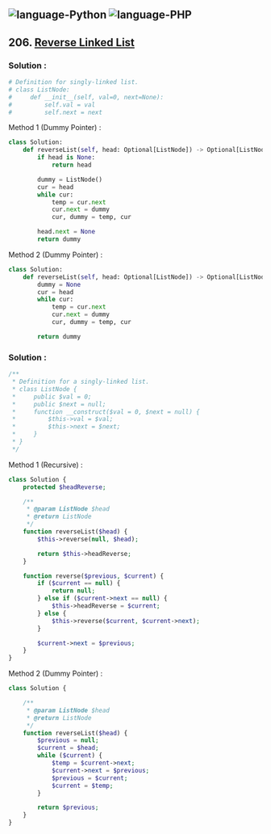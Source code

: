 ![language-Python](https://img.shields.io/badge/%20-Python-ffd43b?style=for-the-badge&logo=PYTHON)
![language-PHP](https://img.shields.io/badge/%20-PHP-acb1f9?style=for-the-badge&logo=PHP)
---

## 206. [Reverse Linked List](https://leetcode.com/problems/reverse-linked-list)

### Solution :

```python
# Definition for singly-linked list.
# class ListNode:
#     def __init__(self, val=0, next=None):
#         self.val = val
#         self.next = next
```

Method 1 (Dummy Pointer) :
```python
class Solution:
    def reverseList(self, head: Optional[ListNode]) -> Optional[ListNode]:
        if head is None:
            return head

        dummy = ListNode()
        cur = head
        while cur:
            temp = cur.next
            cur.next = dummy
            cur, dummy = temp, cur

        head.next = None
        return dummy
```

Method 2 (Dummy Pointer) :
```python
class Solution:
    def reverseList(self, head: Optional[ListNode]) -> Optional[ListNode]:
        dummy = None
        cur = head
        while cur:
            temp = cur.next
            cur.next = dummy
            cur, dummy = temp, cur

        return dummy
```

### Solution :

```php
/**
 * Definition for a singly-linked list.
 * class ListNode {
 *     public $val = 0;
 *     public $next = null;
 *     function __construct($val = 0, $next = null) {
 *         $this->val = $val;
 *         $this->next = $next;
 *     }
 * }
 */
```

Method 1 (Recursive) :
```php
class Solution {
    protected $headReverse;

    /**
     * @param ListNode $head
     * @return ListNode
     */
    function reverseList($head) {
        $this->reverse(null, $head);

        return $this->headReverse;
    }

    function reverse($previous, $current) {
        if ($current == null) {
            return null;
        } else if ($current->next == null) {
            $this->headReverse = $current;
        } else {
            $this->reverse($current, $current->next);
        }

        $current->next = $previous;
    }
}
```

Method 2 (Dummy Pointer) :
```php
class Solution {

    /**
     * @param ListNode $head
     * @return ListNode
     */
    function reverseList($head) {
        $previous = null;
        $current = $head;
        while ($current) {
            $temp = $current->next;
            $current->next = $previous;
            $previous = $current;
            $current = $temp;
        }

        return $previous;
    }
}
```
